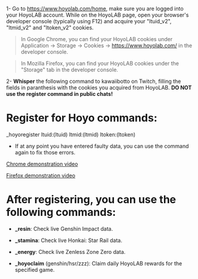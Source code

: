 1- Go to https://www.hoyolab.com/home, make sure you are logged into your HoyoLAB account. While on the HoyoLAB page, open your browser's developer console (typically using F12) and acquire your "ltuid_v2", "ltmid_v2" and "ltoken_v2" cookies.
>In Google Chrome, you can find your HoyoLAB cookies under Application -> Storage -> Cookies -> https://www.hoyolab.com/ in the developer console.

>In Mozilla Firefox, you can find your HoyoLAB cookies under the "Storage" tab in the developer console.

2- <b>Whisper</b> the following command to kawaiibotto on Twitch, filling the fields in paranthesis with the cookies you acquired from HoyoLAB. <b>DO NOT use the register command in public chats!</b>

<h1>Register for Hoyo commands:</h1>
_hoyoregister ltuid:(ltuid) ltmid:(ltmid) ltoken:(ltoken)

- If at any point you have entered faulty data, you can use the command again to fix those errors.
  
[Chrome demonstration video](https://youtu.be/9BXJcvY2ork)

[Firefox demonstration video](https://youtu.be/Ufi4wqFg3Qk)

<h1>After registering, you can use the following commands:</h1>

- <b>_resin</b>: Check live Genshin Impact data.

- <b>_stamina</b>: Check live Honkai: Star Rail data.
  
- <b>_energy</b>: Check live Zenless Zone Zero data.
  
- <b>_hoyoclaim</b> (genshin/hsr/zzz): Claim daily HoyoLAB rewards for the specified game.
